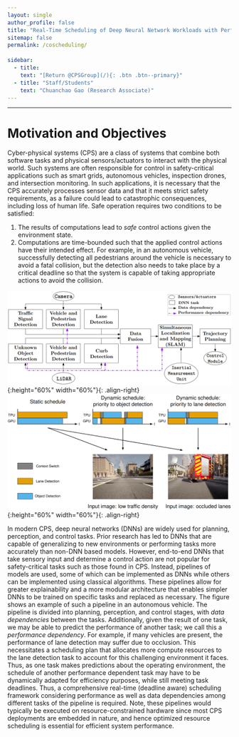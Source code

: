 ```yaml
---
layout: single
author_profile: false
title: "Real-Time Scheduling of Deep Neural Network Workloads with Performance and Data Dependency"
sitemap: false
permalink: /coscheduling/

sidebar:
  - title:
    text: "[Return @CPSGroup](/){: .btn .btn--primary}"
  - title: "Staff/Students"
    text: "Chuanchao Gao (Research Associate)"
---
```


******

# Motivation and Objectives
Cyber-physical systems (CPS) are a class of systems that combine both software tasks and physical sensors/actuators to interact with the physical world. Such systems are often responsible for control in safety-critical applications such as smart grids, autonomous vehicles, inspection drones, and intersection monitoring. In such applications, it is necessary that the CPS accurately processes sensor data and that it meets strict safety requirements, as a failure could lead to catastrophic consequences, including loss of human life. Safe operation requires two conditions to be satisfied:
1. The results of computations lead to *safe* control actions given the environment state.
2. Computations are time-bounded such that the applied control actions have their intended effect.
For example, in an autonomous vehicle, successfully detecting all pedestrians around the vehicle is necessary to avoid a fatal collision, but the detection also needs to take place by a critical deadline so that the system is capable of taking appropriate actions to avoid the collision.

![image-right](/_pages/assets/coscheduling/pipeline.png){:height="60%" width="60%"}{: .align-right}
![image-right](/_pages/assets/coscheduling/schedule.png){:height="60%" width="60%"}{: .align-right}

In modern CPS, deep neural networks (DNNs) are widely used for planning, perception, and control tasks. Prior research has led to DNNs that are capable of generalizing to new environments or performing tasks more accurately than non-DNN based models. However, end-to-end DNNs that take sensory input and determine a control action are not popular for safety-critical tasks such as those found in CPS. Instead, pipelines of models are used, some of which can be implemented as DNNs while others can be implemented using classical algorithms. These pipelines allow for greater explainability and a more modular architecture that enables simpler DNNs to be trained on specific tasks and replaced as necessary. The figure shows an example of such a pipeline in an autonomous vehicle. The pipeline is divided into planning, perception, and control stages, with *data dependencies* between the tasks. Additionally, given the result of one task, we may be able to predict the performance of another task; we call this a *performance dependency*. For example, if many vehicles are present, the performance of lane detection may suffer due to occlusion. This necessitates a scheduling plan that allocates more compute resources to the lane detection task to account for this challenging environment it faces. Thus, as one task makes predictions about the operating environment, the schedule of another performance dependent task may have to be dynamically adapted for efficiency purposes, while still meeting task deadlines. 
Thus, a comprehensive real-time (deadline aware) scheduling framework considering performance as well as data dependencies among different tasks of the pipeline is required. Note, these pipelines would typically be executed on resource-constrained hardware since most CPS deployments are embedded in nature, and hence optimized resource scheduling is essential for efficient system performance.
